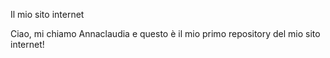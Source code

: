 Il mio sito internet

Ciao, mi chiamo Annaclaudia e questo è il mio primo repository del mio sito internet!
